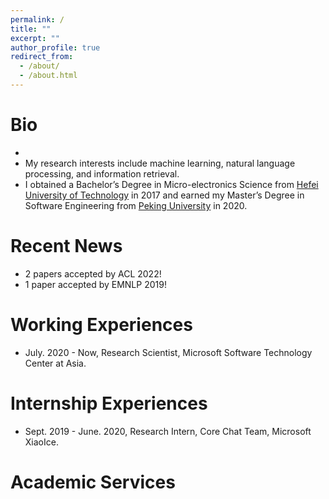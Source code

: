 ```yaml
---
permalink: /
title: ""
excerpt: ""
author_profile: true
redirect_from: 
  - /about/
  - /about.html
---
```


# Bio
*
* My research interests include machine learning, natural language processing, and information retrieval.
* I obtained a Bachelor’s Degree in Micro-electronics Science from [Hefei University of Technology](https://www.hfut.edu.cn/) in 2017 and earned my Master’s Degree in Software Engineering from [Peking University](https://www.pku.edu.cn/) in 2020.



# Recent News
* 2 papers accepted by ACL 2022!
* 1 paper accepted by EMNLP 2019!

# Working Experiences
* July. 2020 - Now, Research Scientist, Microsoft Software Technology Center at Asia.

# Internship Experiences
* Sept. 2019 - June. 2020, Research Intern, Core Chat Team, Microsoft XiaoIce.

# Academic Services



